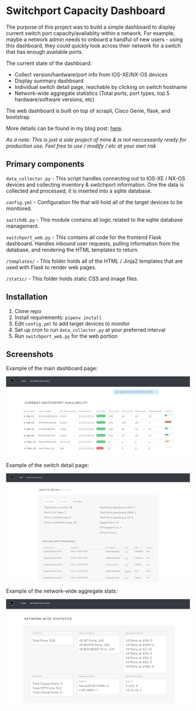 # Switchport Capacity Dashboard

The purpose of this project was to build a simple dashboard to display current switch port capacity/availablity within a network. For example, maybe a network admin needs to onboard a handful of new users - using this dashboard, they could quickly look across their network for a switch that has enough available ports. 

The current state of the dashboard:
 - Collect version/hardware/port info from IOS-XE/NX-OS devices
 - Display summary dashboard
 - Individual switch detail page, reachable by clicking on switch hostname
 - Network-wide aggregate statistics (Total ports, port types, top 5 hardware/software versions, etc)

The web dashboard is built on top of scrapli, Cisco Genie, flask, and bootstrap.

More details can be found in my blog post: [here](https://0x2142.com/web-dashboard-flask-and-bootstrap).


*As a note: This is just a side project of mine & is not neccessarily ready for production use. Feel free to use / modify / etc at your own risk*

## Primary components

`data_collector.py` - This script handles connecting out to IOS-XE / NX-OS devices and collecting inventory & switchport information. One the data is collected and processed, it is inserted into a sqlite database.

`config.yml` - Configuration file that will hold all of the target devices to be monitored. 

`switchdb.py` - This module contains all logic related to the sqlite database management.

`switchport_web.py` - This contains all code for the frontend Flask dashboard. Handles inbound user requests, pulling information from the database, and rendering the HTML templates to return.

`/templates/` - This folder holds all of the HTML / Jinja2 templates that are used with Flask to render web pages.

`/static/` - This folder holds static CSS and image files.


## Installation

1. Clone repo
2. Install requirements: `pipenv install`
3. Edit `config.yml` to add target devices to monitor 
4. Set up cron to run `data_collector.py` at your preferred interval
5. Run `switchport_web.py` for the web portion


## Screenshots

Example of the main dashboard page: 

<p align="center">
<img src="https://github.com/0x2142/switchport-web-dashboard/blob/main/screenshots/dashboard-example.PNG?raw=true"></img>
</p>

Example of the switch detail page: 

<p align="center">
<img src="https://github.com/0x2142/switchport-web-dashboard/blob/main/screenshots/dashboard-detail-example.PNG"></img>
</p>

Example of the network-wide aggregate stats:

<p align="center">
<img src="https://github.com/0x2142/switchport-web-dashboard/blob/main/screenshots/dashboard-aggregate-example.PNG"></img>
</p>
